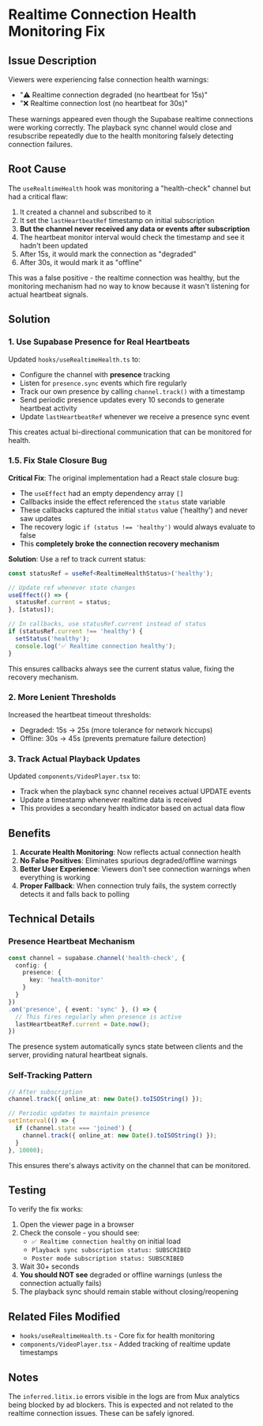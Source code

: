 # Realtime Connection Health Monitoring Fix

## Issue Description

Viewers were experiencing false connection health warnings:
- "⚠️ Realtime connection degraded (no heartbeat for 15s)" 
- "❌ Realtime connection lost (no heartbeat for 30s)"

These warnings appeared even though the Supabase realtime connections were working correctly. The playback sync channel would close and resubscribe repeatedly due to the health monitoring falsely detecting connection failures.

## Root Cause

The `useRealtimeHealth` hook was monitoring a "health-check" channel but had a critical flaw:
1. It created a channel and subscribed to it
2. It set the `lastHeartbeatRef` timestamp on initial subscription
3. **But the channel never received any data or events after subscription**
4. The heartbeat monitor interval would check the timestamp and see it hadn't been updated
5. After 15s, it would mark the connection as "degraded"
6. After 30s, it would mark it as "offline"

This was a false positive - the realtime connection was healthy, but the monitoring mechanism had no way to know because it wasn't listening for actual heartbeat signals.

## Solution

### 1. Use Supabase Presence for Real Heartbeats

Updated `hooks/useRealtimeHealth.ts` to:
- Configure the channel with **presence** tracking
- Listen for `presence.sync` events which fire regularly
- Track our own presence by calling `channel.track()` with a timestamp
- Send periodic presence updates every 10 seconds to generate heartbeat activity
- Update `lastHeartbeatRef` whenever we receive a presence sync event

This creates actual bi-directional communication that can be monitored for health.

### 1.5. Fix Stale Closure Bug

**Critical Fix**: The original implementation had a React stale closure bug:
- The `useEffect` had an empty dependency array `[]`
- Callbacks inside the effect referenced the `status` state variable
- These callbacks captured the initial `status` value ('healthy') and never saw updates
- The recovery logic `if (status !== 'healthy')` would always evaluate to false
- This **completely broke the connection recovery mechanism**

**Solution**: Use a ref to track current status:
```typescript
const statusRef = useRef<RealtimeHealthStatus>('healthy');

// Update ref whenever state changes
useEffect(() => {
  statusRef.current = status;
}, [status]);

// In callbacks, use statusRef.current instead of status
if (statusRef.current !== 'healthy') {
  setStatus('healthy');
  console.log('✅ Realtime connection healthy');
}
```

This ensures callbacks always see the current status value, fixing the recovery mechanism.

### 2. More Lenient Thresholds

Increased the heartbeat timeout thresholds:
- Degraded: 15s → 25s (more tolerance for network hiccups)
- Offline: 30s → 45s (prevents premature failure detection)

### 3. Track Actual Playback Updates

Updated `components/VideoPlayer.tsx` to:
- Track when the playback sync channel receives actual UPDATE events
- Update a timestamp whenever realtime data is received
- This provides a secondary health indicator based on actual data flow

## Benefits

1. **Accurate Health Monitoring**: Now reflects actual connection health
2. **No False Positives**: Eliminates spurious degraded/offline warnings
3. **Better User Experience**: Viewers don't see connection warnings when everything is working
4. **Proper Fallback**: When connection truly fails, the system correctly detects it and falls back to polling

## Technical Details

### Presence Heartbeat Mechanism

```typescript
const channel = supabase.channel('health-check', {
  config: {
    presence: {
      key: 'health-monitor'
    }
  }
})
.on('presence', { event: 'sync' }, () => {
  // This fires regularly when presence is active
  lastHeartbeatRef.current = Date.now();
})
```

The presence system automatically syncs state between clients and the server, providing natural heartbeat signals.

### Self-Tracking Pattern

```typescript
// After subscription
channel.track({ online_at: new Date().toISOString() });

// Periodic updates to maintain presence
setInterval(() => {
  if (channel.state === 'joined') {
    channel.track({ online_at: new Date().toISOString() });
  }
}, 10000);
```

This ensures there's always activity on the channel that can be monitored.

## Testing

To verify the fix works:

1. Open the viewer page in a browser
2. Check the console - you should see:
   - `✅ Realtime connection healthy` on initial load
   - `Playback sync subscription status: SUBSCRIBED` 
   - `Poster mode subscription status: SUBSCRIBED`
3. Wait 30+ seconds
4. **You should NOT see** degraded or offline warnings (unless the connection actually fails)
5. The playback sync should remain stable without closing/reopening

## Related Files Modified

- `hooks/useRealtimeHealth.ts` - Core fix for health monitoring
- `components/VideoPlayer.tsx` - Added tracking of realtime update timestamps

## Notes

The `inferred.litix.io` errors visible in the logs are from Mux analytics being blocked by ad blockers. This is expected and not related to the realtime connection issues. These can be safely ignored.

